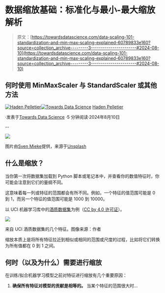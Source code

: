 # 数据缩放基础：标准化与最小-最大缩放解析

> 原文：[https://towardsdatascience.com/data-scaling-101-standardization-and-min-max-scaling-explained-60789833e160?source=collection_archive---------3-----------------------#2024-08-10](https://towardsdatascience.com/data-scaling-101-standardization-and-min-max-scaling-explained-60789833e160?source=collection_archive---------3-----------------------#2024-08-10)

## 何时使用 MinMaxScaler 与 StandardScaler 或其他方法

[](https://medium.com/@pelletierhaden?source=post_page---byline--60789833e160--------------------------------)[![Haden Pelletier](../Images/8f73fc8222e783883c4ebcaee14513e0.png)](https://medium.com/@pelletierhaden?source=post_page---byline--60789833e160--------------------------------)[](https://towardsdatascience.com/?source=post_page---byline--60789833e160--------------------------------)[![Towards Data Science](../Images/a6ff2676ffcc0c7aad8aaf1d79379785.png)](https://towardsdatascience.com/?source=post_page---byline--60789833e160--------------------------------) [Haden Pelletier](https://medium.com/@pelletierhaden?source=post_page---byline--60789833e160--------------------------------)

·发表于[Towards Data Science](https://towardsdatascience.com/?source=post_page---byline--60789833e160--------------------------------) ·5 分钟阅读·2024年8月10日

--

![](../Images/313984af35da407a3d04a33d99f92fd4.png)

图片由[Sven Mieke](https://unsplash.com/@sxoxm?utm_source=medium&utm_medium=referral)提供，来源于[Unsplash](https://unsplash.com/?utm_source=medium&utm_medium=referral)

## 什么是缩放？

当你第一次将数据集加载到 Python 脚本或笔记本中，并查看你的数值特征时，你可能会注意到它们的量纲不同。

这意味着每一列或特征的范围都会有所不同。例如，一个特征的值范围可能是 0 到 1，而另一个特征的值范围可能是 1000 到 10000。

以 UCI 机器学习库中的[酒质数据集](https://archive.ics.uci.edu/dataset/186/wine+quality)为例（[CC by 4.0 许可证](https://creativecommons.org/licenses/by/4.0/legalcode)）。

![](../Images/dea0f3ee6807d0495ff610cbfe7f7afd.png)

来自 UCI 酒质数据集的几个特征。图像来源：作者

缩放本质上是将所有特征拉近到相似或相同的范围或尺度的过程，比如将它们转换为所有值都在 0 到 1 之间。

## 何时（以及为什么）需要进行缩放

在训练/拟合机器学习模型之前对特征进行缩放有几个重要原因：

1.  **确保所有特征对模型的贡献是相等的。** 当某个特征的范围很大时...
